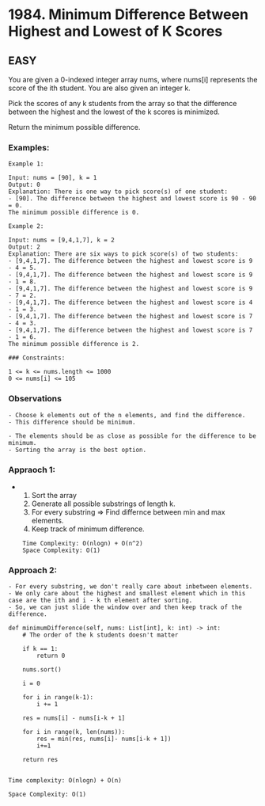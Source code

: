 # 1984. Minimum Difference Between Highest and Lowest of K Scores

## EASY

You are given a 0-indexed integer array nums, where nums[i] represents the score of the ith student. You are also given an integer k.

Pick the scores of any k students from the array so that the difference between the highest and the lowest of the k scores is minimized.

Return the minimum possible difference.

### Examples:

```
Example 1:

Input: nums = [90], k = 1
Output: 0
Explanation: There is one way to pick score(s) of one student:
- [90]. The difference between the highest and lowest score is 90 - 90 = 0.
The minimum possible difference is 0.
```

```
Example 2:

Input: nums = [9,4,1,7], k = 2
Output: 2
Explanation: There are six ways to pick score(s) of two students:
- [9,4,1,7]. The difference between the highest and lowest score is 9 - 4 = 5.
- [9,4,1,7]. The difference between the highest and lowest score is 9 - 1 = 8.
- [9,4,1,7]. The difference between the highest and lowest score is 9 - 7 = 2.
- [9,4,1,7]. The difference between the highest and lowest score is 4 - 1 = 3.
- [9,4,1,7]. The difference between the highest and lowest score is 7 - 4 = 3.
- [9,4,1,7]. The difference between the highest and lowest score is 7 - 1 = 6.
The minimum possible difference is 2.
```

```
### Constraints:

1 <= k <= nums.length <= 1000
0 <= nums[i] <= 105
```

### Observations

    - Choose k elements out of the n elements, and find the difference.
    - This difference should be minimum.

    - The elements should be as close as possible for the difference to be minimum.
    - Sorting the array is the best option.

### Appraoch 1:

- 1. Sort the array
  2. Generate all possible substrings of length k.
  3. For every substring => Find differnce between min and max elements.
  4. Keep track of minimum difference.

```
    Time Complexity: O(nlogn) + O(n^2)
    Space Complexity: O(1)
```

### Approach 2:

    - For every substring, we don't really care about inbetween elements.
    - We only care about the highest and smallest element which in this case are the ith and i - k th element after sorting.
    - So, we can just slide the window over and then keep track of the difference.

    def minimumDifference(self, nums: List[int], k: int) -> int:
        # The order of the k students doesn't matter

        if k == 1:
            return 0

        nums.sort()

        i = 0

        for i in range(k-1):
            i += 1

        res = nums[i] - nums[i-k + 1]

        for i in range(k, len(nums)):
            res = min(res, nums[i]- nums[i-k + 1])
            i+=1

        return res


    Time complexity: O(nlogn) + O(n)

    Space Complexity: O(1)

